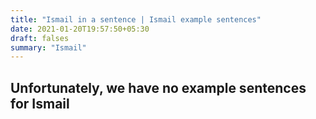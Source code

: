 ```yaml
---
title: "Ismail in a sentence | Ismail example sentences"
date: 2021-01-20T19:57:50+05:30
draft: falses
summary: "Ismail"
---
```

## Unfortunately, we have no example sentences for Ismail                 
